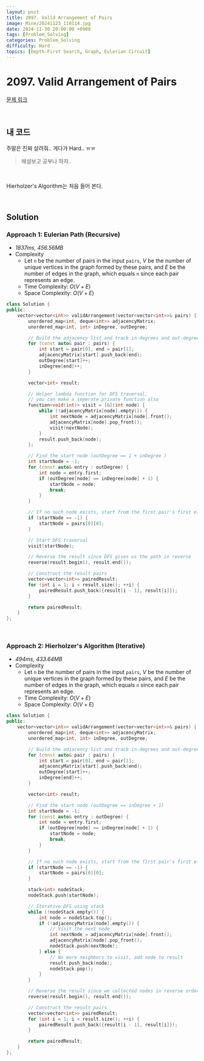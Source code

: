```yaml
---
layout: post
title: 2097. Valid Arrangement of Pairs
image: Mine/20241123_110114.jpg
date: 2024-11-30 20:00:00 +0900
tags: [Problem_Solving]
categories: Problem_Solving
difficulty: Hard
topics: [Depth-First Search, Graph, Eulerian Circuit]
---
```


# 2097. Valid Arrangement of Pairs
[문제 링크](https://leetcode.com/problems/valid-arrangement-of-pairs/description/?envType=daily-question&envId=2024-11-30)

<br/>

## 내 코드
주말은 진짜 살려줘.. 게다가 Hard.. ㅠㅠ

> 해설보고 공부나 하자..

<br/>

Hierholzer's Algorithm는 처음 들어 본다.

<br/>

## Solution

### Approach 1: Eulerian Path (Recursive)
- *1837ms, 456.56MB*
- Complexity
  - Let `n` be the number of pairs in the input `pairs`, $V$ be the number of unique vertices in the graph formed by these pairs, and $E$ be the number of edges in the graph, which equals `n` since each pair represents an edge.
  - Time Complexity: $O(V + E)$
  - Space Complexity: $O(V + E)$

```cpp
class Solution {
public:
    vector<vector<int>> validArrangement(vector<vector<int>>& pairs) {
        unordered_map<int, deque<int>> adjacencyMatrix;
        unordered_map<int, int> inDegree, outDegree;

        // Build the adjacency list and track in-degrees and out-degrees
        for (const auto& pair : pairs) {
            int start = pair[0], end = pair[1];
            adjacencyMatrix[start].push_back(end);
            outDegree[start]++;
            inDegree[end]++;
        }

        vector<int> result;

        // Helper lambda function for DFS traversal,
        // you can make a seperate private function also
        function<void(int)> visit = [&](int node) {
            while (!adjacencyMatrix[node].empty()) {
                int nextNode = adjacencyMatrix[node].front();
                adjacencyMatrix[node].pop_front();
                visit(nextNode);
            }
            result.push_back(node);
        };

        // Find the start node (outDegree == 1 + inDegree )
        int startNode = -1;
        for (const auto& entry : outDegree) {
            int node = entry.first;
            if (outDegree[node] == inDegree[node] + 1) {
                startNode = node;
                break;
            }
        }

        // If no such node exists, start from the first pair's first element
        if (startNode == -1) {
            startNode = pairs[0][0];
        }

        // Start DFS traversal
        visit(startNode);

        // Reverse the result since DFS gives us the path in reverse
        reverse(result.begin(), result.end());

        // Construct the result pairs
        vector<vector<int>> pairedResult;
        for (int i = 1; i < result.size(); ++i) {
            pairedResult.push_back({result[i - 1], result[i]});
        }

        return pairedResult;
    }
};
```

<br/>

### Approach 2: Hierholzer's Algorithm (Iterative)
- *494ms, 433.64MB*
- Complexity
  - Let `n` be the number of pairs in the input `pairs`, $V$ be the number of unique vertices in the graph formed by these pairs, and $E$ be the number of edges in the graph, which equals `n` since each pair represents an edge.
  - Time Complexity: $O(V + E)$
  - Space Complexity: $O(V + E)$

```cpp
class Solution {
public:
    vector<vector<int>> validArrangement(vector<vector<int>>& pairs) {
        unordered_map<int, deque<int>> adjacencyMatrix;
        unordered_map<int, int> inDegree, outDegree;

        // Build the adjacency list and track in-degrees and out-degrees
        for (const auto& pair : pairs) {
            int start = pair[0], end = pair[1];
            adjacencyMatrix[start].push_back(end);
            outDegree[start]++;
            inDegree[end]++;
        }

        vector<int> result;

        // Find the start node (outDegree == inDegree + 1)
        int startNode = -1;
        for (const auto& entry : outDegree) {
            int node = entry.first;
            if (outDegree[node] == inDegree[node] + 1) {
                startNode = node;
                break;
            }
        }

        // If no such node exists, start from the first pair's first element
        if (startNode == -1) {
            startNode = pairs[0][0];
        }

        stack<int> nodeStack;
        nodeStack.push(startNode);

        // Iterative DFS using stack
        while (!nodeStack.empty()) {
            int node = nodeStack.top();
            if (!adjacencyMatrix[node].empty()) {
                // Visit the next node
                int nextNode = adjacencyMatrix[node].front();
                adjacencyMatrix[node].pop_front();
                nodeStack.push(nextNode);
            } else {
                // No more neighbors to visit, add node to result
                result.push_back(node);
                nodeStack.pop();
            }
        }

        // Reverse the result since we collected nodes in reverse order
        reverse(result.begin(), result.end());

        // Construct the result pairs
        vector<vector<int>> pairedResult;
        for (int i = 1; i < result.size(); ++i) {
            pairedResult.push_back({result[i - 1], result[i]});
        }

        return pairedResult;
    }
};
```

<br/>

